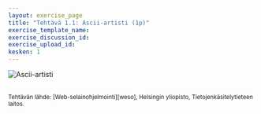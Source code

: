 ```yaml
---
layout: exercise_page
title: "Tehtävä 1.1: Ascii-artisti (1p)"
exercise_template_name:
exercise_discussion_id:
exercise_upload_id:
kesken: 1
---
```


![Ascii-artisti](../img/ascii-artist.png "Ascii-artisti")




<br/>

<small>
Tehtävän lähde: [Web-selainohjelmointi][weso], Helsingin yliopisto, Tietojenkäsitelytieteen laitos.
</small>

[weso]: http://web-selainohjelmointi.github.io/

